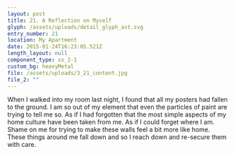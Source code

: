 ```yaml
---
layout: post
title: 21. A Reflection on Myself
glyph: /assets/uploads/detail_glyph_ast.svg
entry_number: 21
location: My Apartment
date: 2015-01-24T16:23:05.521Z
length_layout: null
component_type: xs_2-1
custom_bg: heavyMetal
file: /assets/uploads/3_21_content.jpg
file_2: ""
---
```

When I walked into my room last night, I found that all my posters had fallen to the ground. I am so out of my element that even the particles of paint are trying to tell me so. As if I had forgotten that the most simple aspects of my home culture have been taken from me. As if I could forget where I am. Shame on me for trying to make these walls feel a bit more like home. These things around me fall down and so I reach down and re-secure them with care.
